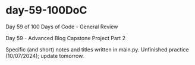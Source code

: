 # day-59-100DoC
Day 59 of 100 Days of Code - General Review

Day 59 - Advanced Blog Capstone Project Part 2

Specific (and short) notes and titles written in main.py.
  Unfinished practice (10/07/2024); update tomorrow.
